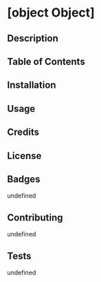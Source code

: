 # [object Object] 

## Description


## Table of Contents


## Installation


## Usage


## Credits


## License


## Badges
undefined

## Contributing
undefined

## Tests
undefined

